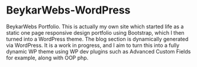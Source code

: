 # BeykarWebs-WordPress
BeykarWebs Portfolio. This is actually my own site which started life as a static one page responsive design portfolio using Bootstrap, which I then turned into a WordPress theme. The blog section is dynamically generated via WordPress. It is a work in progress, and I aim to turn this into a fully dynamic WP theme using WP dev plugins such as Advanced Custom Fields for example, along with OOP php.
